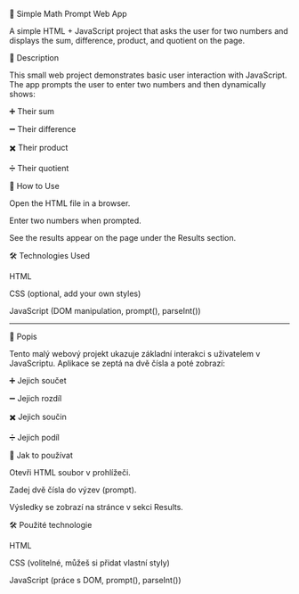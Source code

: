 🥮 Simple Math Prompt Web App

A simple HTML + JavaScript project that asks the user for two numbers and displays the sum, difference, product, and quotient on the page.

📝 Description

This small web project demonstrates basic user interaction with JavaScript. The app prompts the user to enter two numbers and then dynamically shows:

➕ Their sum

➖ Their difference

✖️ Their product

➗ Their quotient

🚀 How to Use

Open the HTML file in a browser.

Enter two numbers when prompted.

See the results appear on the page under the Results section.

🛠️ Technologies Used

HTML

CSS (optional, add your own styles)

JavaScript (DOM manipulation, prompt(), parseInt())

------------------------------------------------------------------------------

📝 Popis

Tento malý webový projekt ukazuje základní interakci s uživatelem v JavaScriptu. Aplikace se zeptá na dvě čísla a poté zobrazí:

➕ Jejich součet

➖ Jejich rozdíl

✖️ Jejich součin

➗ Jejich podíl

🚀 Jak to používat

Otevři HTML soubor v prohlížeči.

Zadej dvě čísla do výzev (prompt).

Výsledky se zobrazí na stránce v sekci Results.

🛠️ Použité technologie

HTML

CSS (volitelné, můžeš si přidat vlastní styly)

JavaScript (práce s DOM, prompt(), parseInt())


